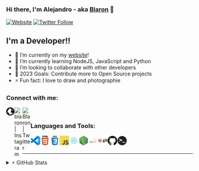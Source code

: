 ### Hi there, I'm Alejandro - aka [Blaron][website] 👋 

[![Website](https://img.shields.io/website?label=blaron.com&style=for-the-badge&url=https%3A%2F%2Fblaron.com)](https://blaron.com)
[![Twitter Follow](https://img.shields.io/twitter/follow/alblacal?color=1DA1F2&logo=twitter&style=for-the-badge)](https://twitter.com/intent/follow?original_referer=https%3A%2F%2Fgithub.com%2Fblaron&screen_name=alblacal)

## I'm a Developer!!

- 🔭 I’m currently on my [website][website]!
- 🌱 I’m currently learning NodeJS, JavaScript and Python 
- 👯 I’m looking to collaborate with other developers
- 🥅 2023 Goals: Contribute more to Open Source projects
- ⚡ Fun fact: I love to draw and photographie

### Connect with me:

[<img align="left" alt="blaron.com" width="22px" src="https://raw.githubusercontent.com/iconic/open-iconic/master/svg/globe.svg" />][website]
[<img align="left" alt="blaron | Instagram" width="22px" src="https://cdn.jsdelivr.net/npm/simple-icons@v3/icons/instagram.svg" />][instagram]
[<img align="left" alt="Blaron | Twitter" width="22px" src="https://cdn.jsdelivr.net/npm/simple-icons@v3/icons/twitter.svg" />][twitter]


<br />

### Languages and Tools:

<img align="left" alt="Visual Studio Code" width="26px" src="https://raw.githubusercontent.com/github/explore/80688e429a7d4ef2fca1e82350fe8e3517d3494d/topics/visual-studio-code/visual-studio-code.png" />
<img align="left" alt="HTML5" width="26px" src="https://raw.githubusercontent.com/github/explore/80688e429a7d4ef2fca1e82350fe8e3517d3494d/topics/html/html.png" />
<img align="left" alt="CSS3" width="26px" src="https://raw.githubusercontent.com/github/explore/80688e429a7d4ef2fca1e82350fe8e3517d3494d/topics/css/css.png" />
<img align="left" alt="JavaScript" width="26px" src="https://raw.githubusercontent.com/github/explore/80688e429a7d4ef2fca1e82350fe8e3517d3494d/topics/javascript/javascript.png" />
<img align="left" alt="React" width="26px" src="https://raw.githubusercontent.com/github/explore/80688e429a7d4ef2fca1e82350fe8e3517d3494d/topics/react/react.png" />
<img align="left" alt="Node.js" width="26px" src="https://raw.githubusercontent.com/github/explore/80688e429a7d4ef2fca1e82350fe8e3517d3494d/topics/nodejs/nodejs.png" />
<img align="left" alt="MySQL" width="26px" src="https://raw.githubusercontent.com/github/explore/80688e429a7d4ef2fca1e82350fe8e3517d3494d/topics/mysql/mysql.png" />
<img align="left" alt="Git" width="26px" src="https://raw.githubusercontent.com/github/explore/80688e429a7d4ef2fca1e82350fe8e3517d3494d/topics/git/git.png" />
<img align="left" alt="GitHub" width="26px" src="https://raw.githubusercontent.com/github/explore/78df643247d429f6cc873026c0622819ad797942/topics/github/github.png" />
<img align="left" alt="Terminal" width="26px" src="https://raw.githubusercontent.com/github/explore/80688e429a7d4ef2fca1e82350fe8e3517d3494d/topics/terminal/terminal.png" />

<br />
<br />

---



<details>
  <summary>⚡ GitHub Stats</summary>

  [![Top Langs](https://github-readme-stats.vercel.app/api/top-langs/?username=blaron&layout=compact)](https://github.com/blaron/github-readme-stats)

![Blaron GitHub stats](https://github-readme-stats.vercel.app/api?username=blaron&show_icons=true&theme=radical)


</details>

[website]: https://blaron.com
[instagram]: https://instagram.com/whitgraph
[twitter]: https://twitter.com/alblacal
